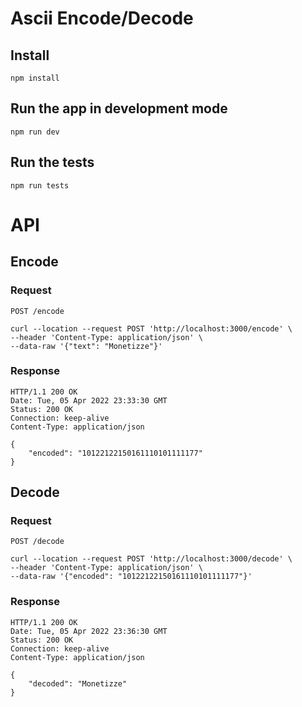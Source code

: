 # Ascii Encode/Decode

## Install

    npm install

## Run the app in development mode

    npm run dev

## Run the tests

    npm run tests

# API

## Encode

### Request

`POST /encode`

    curl --location --request POST 'http://localhost:3000/encode' \
    --header 'Content-Type: application/json' \
    --data-raw '{"text": "Monetizze"}'

### Response

    HTTP/1.1 200 OK
    Date: Tue, 05 Apr 2022 23:33:30 GMT
    Status: 200 OK
    Connection: keep-alive
    Content-Type: application/json

    {
        "encoded": "10122122150161110101111177"
    }

## Decode

### Request

`POST /decode`

    curl --location --request POST 'http://localhost:3000/decode' \
    --header 'Content-Type: application/json' \
    --data-raw '{"encoded": "10122122150161110101111177"}'

### Response

    HTTP/1.1 200 OK
    Date: Tue, 05 Apr 2022 23:36:30 GMT
    Status: 200 OK
    Connection: keep-alive
    Content-Type: application/json

    {
        "decoded": "Monetizze"
    }
